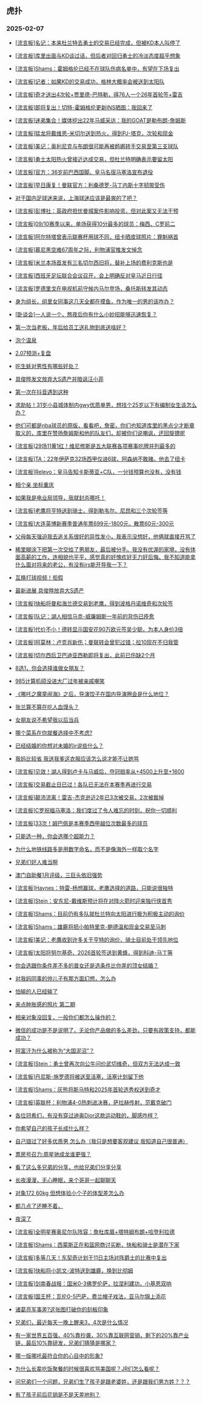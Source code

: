 ## 虎扑 
### 2025-02-07

+ [[流言板]名记：本来杜兰特去勇士的交易已经完成，但被KD本人叫停了](https://bbs.hupu.com/630421364.html)

+ [[流言板]库里出面与KD谈过话，但后者对回归勇士的冷淡态度超乎想象](https://bbs.hupu.com/630421644.html)

+ [[流言板]Shams：霍姆格伦已经不在球队伤病名单中，有望在下场复出](https://bbs.hupu.com/630422437.html)

+ [[流言板]记者：如果KD的交易成功，格林大概率会被送到太阳队](https://bbs.hupu.com/630421777.html)

+ [[流言板]奇才送出4次轮+贾里德-巴特勒，得76人一个26年首轮签+雷吉](https://bbs.hupu.com/630423248.html)

+ [[流言板]即将复出！切特-霍姆格伦更新INS晒图：我回来了](https://bbs.hupu.com/630422864.html)

+ [[流言板]迷弟集合！媒体挖出22年马威采访：我的GOAT是勒布朗-詹姆斯](https://bbs.hupu.com/630423798.html)

+ [[流言板]猛龙将戴维恩-米切尔送到热火，得到PJ-塔克，次轮和现金](https://bbs.hupu.com/630424786.html)

+ [[流言板]美记：奥利尼克与布朗很可能再被鹈鹕转手交易至第三支球队](https://bbs.hupu.com/630423411.html)

+ [[流言板]勇士太阳热火曾接近达成交易，但杜兰特明确表示要留太阳](https://bbs.hupu.com/630423340.html)

+ [[流言板]官方：36岁前巴西国脚、皇马名宿马塞洛宣布退役](https://bbs.hupu.com/630418755.html)

+ [[流言板]早日康复！曼联官方：利桑德罗-马丁内斯十字韧带受伤](https://bbs.hupu.com/630417710.html)

+ [对于国内足球迷来说，上海球迷应该是最爽的了吧？](https://bbs.hupu.com/630420233.html)

+ [[流言板]彭博社：英政府担忧曼城案件影响投资，但对此案又无法干预](https://bbs.hupu.com/630413195.html)

+ [[流言板]09/10赛季以来，单场获得10分最多的球员：梅西、C罗前二](https://bbs.hupu.com/630410013.html)

+ [[流言板]阿尔特塔曾表示联赛杯用球不同，纽卡晒皮球照片：罪魁祸首](https://bbs.hupu.com/630407479.html)

+ [[流言板]慕尼黑空难67周年之际，利物浦官推发文悼念](https://bbs.hupu.com/630412836.html)

+ [[流言板]米兰本场首发有三名切尔西旧将，替补上场的费利克斯也是](https://bbs.hupu.com/630410670.html)

+ [[流言板]西班牙足坛联合会议召开，会上明确反对皇马近日行径](https://bbs.hupu.com/630422672.html)

+ [[流言板]罗德里戈在电视机前守候内马尔登场，桑托斯转发其动态](https://bbs.hupu.com/630408520.html)

+ [身为组长，组里女同事这几天全都在摸鱼，作为唯一的男的该咋办？](https://bbs.hupu.com/630419669.html)

+ [[卧谈会]一人说一个，熬夜后你有什么小妙招能够迅速恢复？](https://bbs.hupu.com/630419845.html)

+ [第一次当老板，年后给员工送礼物到底送啥好？](https://bbs.hupu.com/630421747.html)

+ [泡个温泉](https://bbs.hupu.com/630418930.html)

+ [2.07预测+复盘](https://bbs.hupu.com/630421388.html)

+ [吃生蚝对男性有哪些好处？](https://bbs.hupu.com/630418956.html)

+ [具俊晔发文放弃大S遗产并暗讽汪小菲](https://bbs.hupu.com/630420705.html)

+ [第一次在抖音遇到这种](https://bbs.hupu.com/630421328.html)

+ [求助帖！31岁小县城体制内gwy优质单男，想找个25岁以下有编制女生该怎么办？](https://bbs.hupu.com/630419919.html)

+ [他们可都是nba球员的原版，看看吧，詹密，你们也知道库里的黑点少才断章取义的，库里在赞扬詹姆斯和他的队友们，却被你们说嘲讽，还回旋镖呢](https://bbs.hupu.com/630420199.html)

+ [[流言板]29场11黄1红！维尼修斯是五大联赛各项赛事吃牌并列最多的](https://bbs.hupu.com/630424268.html)

+ [[流言板]TA：22年伊萨克32场西甲仅进6球，阿森纳不敢赌，他去了纽卡](https://bbs.hupu.com/630415279.html)

+ [[流言板]Relevo：皇马告知卡斯蒂亚+C队，一分钱预算也没有，没有钱](https://bbs.hupu.com/630412644.html)

+ [相个亲 坐标重庆](https://bbs.hupu.com/630421613.html)

+ [如果我是电业局领导，我就封杀哪吒！](https://bbs.hupu.com/630422829.html)

+ [[流言板]老鹰将亨特送到骑士，得到勒韦尔、尼昂和三个次轮签等](https://bbs.hupu.com/630426747.html)

+ [[流言板]大连英博新赛季普通年票699元-1800元，散票60元-300元](https://bbs.hupu.com/630414710.html)

+ [父母每天强迫我去追关系很好的异性发小，我表示没想好，他俩就直接开骂了](https://bbs.hupu.com/630423473.html)

+ [稀里糊涂下把第一次交给了男朋友，最后被分手。我没有优渥的家境，没有体面高薪的工作，连相貌也平平，感觉真的好愧疚好无力好后悔。我不知道能拿什么面对将来的老公，有没有jrs能开导我一下？](https://bbs.hupu.com/630420714.html)

+ [互换打球视频！拒假](https://bbs.hupu.com/630420766.html)

+ [最新进展 具俊晔放弃大S遗产](https://bbs.hupu.com/630421816.html)

+ [[流言板]快船将曼和海兰德交易到老鹰，得到波格丹诺维奇和次轮签](https://bbs.hupu.com/630427518.html)

+ [[流言板]队记：湖人相信马克-威廉姆斯一年前的背伤已痊愈](https://bbs.hupu.com/630423086.html)

+ [[流言板]代价不小！德转显示国安花90万欧元签吴少聪，为本人身价3倍](https://bbs.hupu.com/630422480.html)

+ [[流言板]阿莫林：卢克肖新伤；曼联转会曾犯过错；拉10现在不归我管](https://bbs.hupu.com/630421347.html)

+ [[流言板]切尔西后卫巴迪亚西勒即将复出，此前已伤缺2个月](https://bbs.hupu.com/630419121.html)

+ [8选1，你会选择谁做女朋友？](https://bbs.hupu.com/630424323.html)

+ [985计算机硕没进大厂过年被亲戚嘲笑](https://bbs.hupu.com/630422848.html)

+ [《哪吒之魔童闹海》之后，导演饺子在国内导演圈会是什么地位？](https://bbs.hupu.com/630422111.html)

+ [张兰算不算在吃人血馒头？](https://bbs.hupu.com/630423569.html)

+ [女朋友说不希望我以后当兵](https://bbs.hupu.com/630423330.html)

+ [哪个菜系在你就餐选择中不考虑?](https://bbs.hupu.com/630423274.html)

+ [已经结婚的你想对未婚的jr说些什么？](https://bbs.hupu.com/630424871.html)

+ [我妈比较省 我送我爹这衣服应该怎么说才能不让她骂](https://bbs.hupu.com/630422889.html)

+ [[流言板]见效！湖人得到卢卡与马威后，夺冠赔率从+4500上升至+1600](https://bbs.hupu.com/630423582.html)

+ [[流言板]交易截止日已过！各队已无法在本赛季再进行交易](https://bbs.hupu.com/630428673.html)

+ [[流言板]颠沛流离！雷吉-杰克逊近2年已3次被交易，2次被裁掉](https://bbs.hupu.com/630423728.html)

+ [[流言板]C罗祝福马塞洛：我们度过了令人难忘的时刻，祝你一切顺利](https://bbs.hupu.com/630424134.html)

+ [[流言板]33次！姆巴佩是本赛季西甲越位次数最多的球员](https://bbs.hupu.com/630424135.html)

+ [只能选一种，你会选哪个超能力？](https://bbs.hupu.com/630424529.html)

+ [为什么地铁线路多是用数字命名，而不是像海外一样取个名字](https://bbs.hupu.com/630423937.html)

+ [兄弟们好人难当啊](https://bbs.hupu.com/630424118.html)

+ [澳门自助餐1月评级，三巨头依旧强势](https://bbs.hupu.com/630423997.html)

+ [[流言板]Haynes：特雷-杨想赢球，老鹰选择的道路，只能说很独特](https://bbs.hupu.com/630427438.html)

+ [[流言板]Stein：安东尼-戴维斯预计将在对阵火箭时迎来独行侠首秀](https://bbs.hupu.com/630426650.html)

+ [[流言板]Shams：目前仍有多队就杜兰特向太阳进行极为积极主动的询价](https://bbs.hupu.com/630426335.html)

+ [[流言板]Shams：雄鹿将把小帕特里克-鲍德温和现金交易至马刺](https://bbs.hupu.com/630425616.html)

+ [[流言板]美记：老鹰收到许多关于亨特的询价，骑士目前处于领先地位](https://bbs.hupu.com/630424568.html)

+ [[流言板]太阳将努尔基奇、2026首轮签送到黄蜂，得到科迪-马丁等](https://bbs.hupu.com/630426463.html)

+ [你会选跟你条件差不多的普女还是选条件比你差的顶女结婚？](https://bbs.hupu.com/630425472.html)

+ [对我妈同事的帅儿子有那方面幻想，怎么办](https://bbs.hupu.com/630424853.html)

+ [怕输的人已经输了](https://bbs.hupu.com/630425209.html)

+ [来点肿胀感的照片 第二期](https://bbs.hupu.com/630424345.html)

+ [相亲对象没回复，一般你们都怎么操作的？](https://bbs.hupu.com/630425325.html)

+ [微信的成功是不是说明了，无论你产品做的多么差劲，只要有政策支持，都能成功？](https://bbs.hupu.com/630424340.html)

+ [阿富汗为什么被称为“大国泥沼”？](https://bbs.hupu.com/630425140.html)

+ [[流言板]Stein：勇士曾再次向公牛问价武切维奇，但双方无法达成一致](https://bbs.hupu.com/630429134.html)

+ [[流言板]丹尼斯-施罗德将被送至活塞，活塞计划留下他](https://bbs.hupu.com/630428194.html)

+ [[流言板]Shams：灰熊将斯马特和2025年首轮选秀权送到奇才](https://bbs.hupu.com/630428530.html)

+ [[流言板]英联杯：利物浦4-0热刺进决赛，萨拉赫传射，范戴克破门](https://bbs.hupu.com/630430311.html)

+ [各位冠希们，有没有穿过迪奥Dior这款运动鞋的，脚感咋样？](https://bbs.hupu.com/630430510.html)

+ [你希望自己的孩子长成什么样？](https://bbs.hupu.com/630430390.html)

+ [自己错过了好多优质男  怎么办（我只是想要客观建议 我知道自己很普通）](https://bbs.hupu.com/630425680.html)

+ [票房号召力:周星驰成龙谁更强？](https://bbs.hupu.com/630426357.html)

+ [看了这么多兄弟的分享，也给兄弟们分享分享](https://bbs.hupu.com/630428102.html)

+ [长夜漫漫，无心睡眠，来个哥哥一起聊聊天](https://bbs.hupu.com/630427019.html)

+ [对象172 60kg 但想体验小个子的体型差怎么办](https://bbs.hupu.com/630425820.html)

+ [都几点了还睡不着，](https://bbs.hupu.com/630426828.html)

+ [夜深了](https://bbs.hupu.com/630426865.html)

+ [[流言板]全明星赛奥尼尔队阵容：詹杜库眉+塔特姆布朗+哈登利拉德](https://bbs.hupu.com/630431155.html)

+ [[流言板]Shams：西蒙斯正在和篮网商讨买断，快船和骑士是潜在下家](https://bbs.hupu.com/630430023.html)

+ [[流言板]多等几天！东契奇计划于11日主场对阵爵士的比赛中复出](https://bbs.hupu.com/630431099.html)

+ [[流言板]快船将小凯文-波特送到雄鹿，换到比彻姆](https://bbs.hupu.com/630428609.html)

+ [[流言板]剑南春战报：国米0-3佛罗伦萨，拉涅利建功，小基恩双响](https://bbs.hupu.com/630430154.html)

+ [[流言板]国王杯：瓦伦0-5巴萨，费兰帽子戏法，亚马尔锦上添花](https://bbs.hupu.com/630430425.html)

+ [诸葛亮军事差?这张图打破你的刻板印象](https://bbs.hupu.com/630430583.html)

+ [兄弟们，最近每天一晚上醒来3，4次是什么情况](https://bbs.hupu.com/630430605.html)

+ [有一家世界五百强，40%靠抄袭，30%靠互联网营销，剩下的20%靠产业链，最后10%靠研发，兄弟们猜猜是哪家？](https://bbs.hupu.com/630431726.html)

+ [哪一版哪吒最符合你的心目中的形象?](https://bbs.hupu.com/630431541.html)

+ [为什么长辈吃饭聚餐的时候很喜欢骂美国呢？JR们怎么看呢？](https://bbs.hupu.com/630430840.html)

+ [问兄弟们一个问题，兄弟们生了孩子是跟老婆姓，还是跟我们男方姓？？？](https://bbs.hupu.com/630431028.html)

+ [有了孩子前后花销是不是天差地别？](https://bbs.hupu.com/630431837.html)

